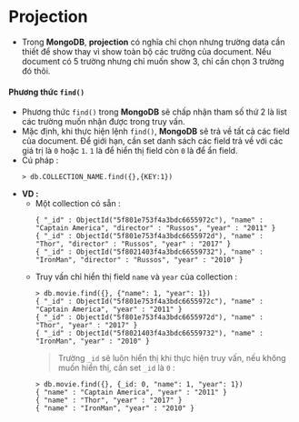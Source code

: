 # Projection
- Trong **MongoDB**, **projection** có nghĩa chỉ chọn nhưng trường data cần thiết để show thay vì show toàn bộ các trường của document. Nếu document có 5 trường nhưng chỉ muốn show 3, chỉ cần chọn 3 trường đó thôi.
#### **Phương thức `find()`**
- Phương thức `find()` trong **MongoDB** sẽ chấp nhận tham số thứ 2 là list các trường muốn nhận được trong truy vấn.
- Mặc định, khi thực hiện lệnh `find()`, **MongoDB** sẽ trả về tất cả các field của document. Để giới hạn, cần set danh sách các field trả về với các giá trị là `0` hoặc `1`. `1` là để hiển thị field còn `0` là để ẩn field.
- Cú pháp :
    ```
    > db.COLLECTION_NAME.find({},{KEY:1})
    ```
- **VD :**
    - Một collection có sẵn :
        ```
        { "_id" : ObjectId("5f801e753f4a3bdc6655972c"), "name" : "Captain America", "director" : "Russos", "year" : "2011" }
        { "_id" : ObjectId("5f801e753f4a3bdc6655972d"), "name" : "Thor", "director" : "Russos", "year" : "2017" }
        { "_id" : ObjectId("5f8021403f4a3bdc66559732"), "name" : "IronMan", "director" : "Russos", "year" : "2010" }
        ```
    - Truy vấn chỉ hiển thị field `name` và `year` của collection :
        ```
        > db.movie.find({}, {"name": 1, "year": 1})
        { "_id" : ObjectId("5f801e753f4a3bdc6655972c"), "name" : "Captain America", "year" : "2011" }
        { "_id" : ObjectId("5f801e753f4a3bdc6655972d"), "name" : "Thor", "year" : "2017" }
        { "_id" : ObjectId("5f8021403f4a3bdc66559732"), "name" : "IronMan", "year" : "2010" }
        ```
        > Trường `_id` sẽ luôn hiển thị khi thực hiện truy vấn, nếu không muốn hiển thị, cần set `_id` là `0` :
        ```
        > db.movie.find({}, {_id: 0, "name": 1, "year": 1})
        { "name" : "Captain America", "year" : "2011" }
        { "name" : "Thor", "year" : "2017" }
        { "name" : "IronMan", "year" : "2010" }
        ```
